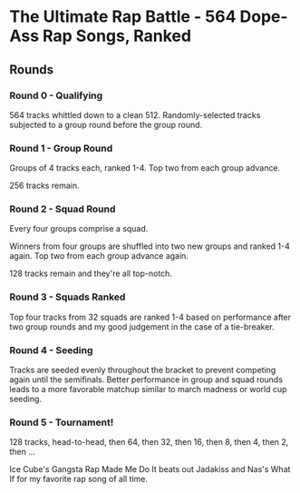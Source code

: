 # The Ultimate Rap Battle - 564 Dope-Ass Rap Songs, Ranked

## Rounds

### Round 0 - Qualifying

564 tracks whittled down to a clean 512. Randomly-selected tracks subjected to a group round before the group round.

### Round 1 - Group Round

Groups of 4 tracks each, ranked 1-4. Top two from each group advance.

256 tracks remain.

### Round 2 - Squad Round

Every four groups comprise a squad.

Winners from four groups are shuffled into two new groups and ranked 1-4 again. Top two from each group advance again.

128 tracks remain and they're all top-notch.

### Round 3 - Squads Ranked

Top four tracks from 32 squads are ranked 1-4 based on performance after two group rounds and my good judgement in the case of a tie-breaker.


### Round 4 - Seeding

Tracks are seeded evenly throughout the bracket to prevent competing again until the semifinals. Better performance in group and squad rounds leads to a more favorable matchup similar to march madness or world cup seeding.

### Round 5 - Tournament!

128 tracks, head-to-head, then 64, then 32, then 16, then 8, then 4, then 2, then ...

Ice Cube's Gangsta Rap Made Me Do It beats out Jadakiss and Nas's What If for my favorite rap song of all time.
